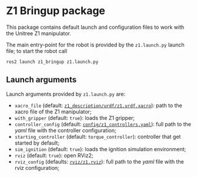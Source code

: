 # Z1 Bringup package

This package contains default launch and configuration files to work with the Unitree Z1 manipulator.

The main entry-point for the robot is provided by the `z1.launch.py` launch file; to start the robot call

```
ros2 launch z1_bringup z1.launch.py
```


## Launch arguments
Launch arguments provided by `z1.launch.py` are:

- `xacro_file` (default: [`z1_description/urdf/z1.urdf.xacro`](../z1_description/urdf/z1.urdf.xacro)): path to the xacro file of the Z1 manipulator;
- `with_gripper` (default: `true`): loads the Z1 gripper;
- `controller_config` (default: [`config/z1_controllers.yaml`](./config/z1_controller.yaml)): full path to the _yaml_ file with the controller configuration;
- `starting_controller` (default: `torque_controller`): controller that get started by default;
- `sim_ignition` (default: `true`): loads the ignition simulation environment;
- `rviz` (default: `true`): open RViz2;
- `rviz_config` (defaults: [`rviz/z1.rviz`](./rviz/z1.rviz)): full path to the _yaml_ file with the rviz configuration;


